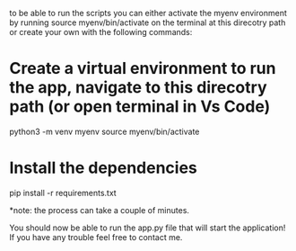 

to be able to run the scripts you can either activate the myenv environment by running source myenv/bin/activate on the terminal at this direcotry path or create your own with the following commands: 


# Create a virtual environment to run the app, navigate to this direcotry path (or open terminal in Vs Code)
python3 -m venv myenv
source myenv/bin/activate

# Install the dependencies
pip install -r requirements.txt

*note: the process can take a couple of minutes. 



You should now be able to run the app.py file that will start the application! If you have any trouble feel free to contact me. 









